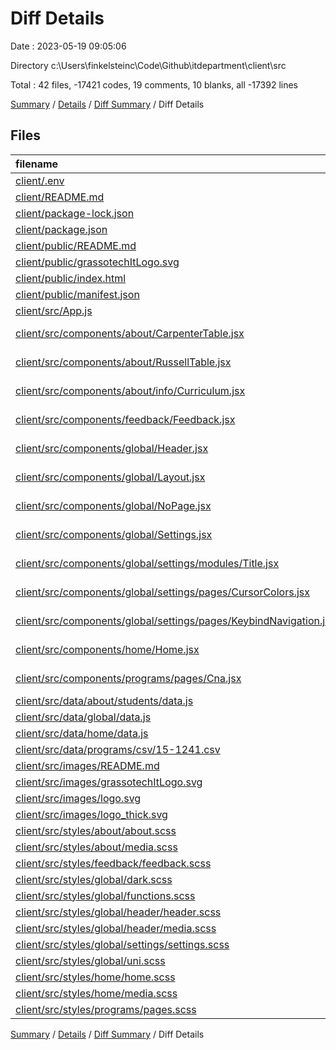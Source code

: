 # Diff Details

Date : 2023-05-19 09:05:06

Directory c:\\Users\\finkelsteinc\\Code\\Github\\itdepartment\\client\\src

Total : 42 files,  -17421 codes, 19 comments, 10 blanks, all -17392 lines

[Summary](results.md) / [Details](details.md) / [Diff Summary](diff.md) / Diff Details

## Files
| filename | language | code | comment | blank | total |
| :--- | :--- | ---: | ---: | ---: | ---: |
| [client/.env](/client/.env) | Properties | -1 | 0 | 0 | -1 |
| [client/README.md](/client/README.md) | Markdown | -3 | 0 | -1 | -4 |
| [client/package-lock.json](/client/package-lock.json) | JSON | -18,464 | 0 | -1 | -18,465 |
| [client/package.json](/client/package.json) | JSON | -50 | 0 | -1 | -51 |
| [client/public/README.md](/client/public/README.md) | Markdown | -5 | 0 | 0 | -5 |
| [client/public/grassotechItLogo.svg](/client/public/grassotechItLogo.svg) | XML | -9 | 0 | -1 | -10 |
| [client/public/index.html](/client/public/index.html) | HTML | -59 | 0 | -3 | -62 |
| [client/public/manifest.json](/client/public/manifest.json) | JSON | -20 | 0 | -1 | -21 |
| [client/src/App.js](/client/src/App.js) | JavaScript | 28 | 19 | 0 | 47 |
| [client/src/components/about/CarpenterTable.jsx](/client/src/components/about/CarpenterTable.jsx) | JavaScript JSX | 16 | 1 | 0 | 17 |
| [client/src/components/about/RussellTable.jsx](/client/src/components/about/RussellTable.jsx) | JavaScript JSX | 12 | 0 | 0 | 12 |
| [client/src/components/about/info/Curriculum.jsx](/client/src/components/about/info/Curriculum.jsx) | JavaScript JSX | 11 | -30 | 0 | -19 |
| [client/src/components/feedback/Feedback.jsx](/client/src/components/feedback/Feedback.jsx) | JavaScript JSX | 16 | 0 | 3 | 19 |
| [client/src/components/global/Header.jsx](/client/src/components/global/Header.jsx) | JavaScript JSX | 9 | 0 | 0 | 9 |
| [client/src/components/global/Layout.jsx](/client/src/components/global/Layout.jsx) | JavaScript JSX | 37 | 2 | 2 | 41 |
| [client/src/components/global/NoPage.jsx](/client/src/components/global/NoPage.jsx) | JavaScript JSX | 8 | 0 | 0 | 8 |
| [client/src/components/global/Settings.jsx](/client/src/components/global/Settings.jsx) | JavaScript JSX | 17 | 1 | 2 | 20 |
| [client/src/components/global/settings/modules/Title.jsx](/client/src/components/global/settings/modules/Title.jsx) | JavaScript JSX | 7 | 0 | 2 | 9 |
| [client/src/components/global/settings/pages/CursorColors.jsx](/client/src/components/global/settings/pages/CursorColors.jsx) | JavaScript JSX | 48 | 6 | 3 | 57 |
| [client/src/components/global/settings/pages/KeybindNavigation.jsx](/client/src/components/global/settings/pages/KeybindNavigation.jsx) | JavaScript JSX | 26 | 0 | 2 | 28 |
| [client/src/components/home/Home.jsx](/client/src/components/home/Home.jsx) | JavaScript JSX | 25 | 0 | 0 | 25 |
| [client/src/components/programs/pages/Cna.jsx](/client/src/components/programs/pages/Cna.jsx) | JavaScript JSX | -1 | 0 | -2 | -3 |
| [client/src/data/about/students/data.js](/client/src/data/about/students/data.js) | JavaScript | 3 | 0 | 0 | 3 |
| [client/src/data/global/data.js](/client/src/data/global/data.js) | JavaScript | 4 | 0 | 0 | 4 |
| [client/src/data/home/data.js](/client/src/data/home/data.js) | JavaScript | 8 | 0 | 1 | 9 |
| [client/src/data/programs/csv/15-1241.csv](/client/src/data/programs/csv/15-1241.csv) | CSV | 193 | 0 | 1 | 194 |
| [client/src/images/README.md](/client/src/images/README.md) | Markdown | -6 | 0 | -1 | -7 |
| [client/src/images/grassotechItLogo.svg](/client/src/images/grassotechItLogo.svg) | XML | -9 | 0 | -1 | -10 |
| [client/src/images/logo.svg](/client/src/images/logo.svg) | XML | -9 | 0 | -1 | -10 |
| [client/src/images/logo_thick.svg](/client/src/images/logo_thick.svg) | XML | -9 | 0 | -1 | -10 |
| [client/src/styles/about/about.scss](/client/src/styles/about/about.scss) | SCSS | 53 | 11 | 0 | 64 |
| [client/src/styles/about/media.scss](/client/src/styles/about/media.scss) | SCSS | 6 | 0 | 0 | 6 |
| [client/src/styles/feedback/feedback.scss](/client/src/styles/feedback/feedback.scss) | SCSS | 109 | 0 | 1 | 110 |
| [client/src/styles/global/dark.scss](/client/src/styles/global/dark.scss) | SCSS | 36 | 2 | -1 | 37 |
| [client/src/styles/global/functions.scss](/client/src/styles/global/functions.scss) | SCSS | 3 | 0 | 0 | 3 |
| [client/src/styles/global/header/header.scss](/client/src/styles/global/header/header.scss) | SCSS | 51 | 0 | 1 | 52 |
| [client/src/styles/global/header/media.scss](/client/src/styles/global/header/media.scss) | SCSS | 19 | 0 | 0 | 19 |
| [client/src/styles/global/settings/settings.scss](/client/src/styles/global/settings/settings.scss) | SCSS | 288 | 5 | 3 | 296 |
| [client/src/styles/global/uni.scss](/client/src/styles/global/uni.scss) | SCSS | 51 | 0 | 1 | 52 |
| [client/src/styles/home/home.scss](/client/src/styles/home/home.scss) | SCSS | 97 | 2 | 1 | 100 |
| [client/src/styles/home/media.scss](/client/src/styles/home/media.scss) | SCSS | 14 | 0 | 0 | 14 |
| [client/src/styles/programs/pages.scss](/client/src/styles/programs/pages.scss) | SCSS | 29 | 0 | 2 | 31 |

[Summary](results.md) / [Details](details.md) / [Diff Summary](diff.md) / Diff Details
